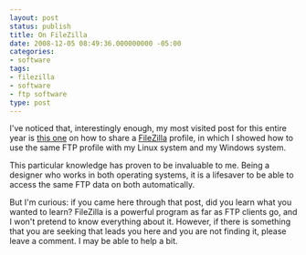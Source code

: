 ```yaml
---
layout: post
status: publish
title: On FileZilla
date: 2008-12-05 08:49:36.000000000 -05:00
categories:
- software
tags:
- filezilla
- software
- ftp software
type: post
---
```

I've noticed that, interestingly enough, my most visited post for this entire year is <a href="http://jonathanstegall.com/2008/05/26/sharing-a-filezilla-profile/">this one</a> on how to share a <a href="http://filezilla-project.org/">FileZilla</a> profile, in which I showed how to use the same FTP profile with my Linux system and my Windows system.

This particular knowledge has proven to be invaluable to me. Being a designer who works in both operating systems, it is a lifesaver to be able to access the same FTP data on both automatically.

But I'm curious: if you came here through that post, did you learn what you wanted to learn? FileZilla is a powerful program as far as FTP clients go, and I won't pretend to know everything about it. However, if there is something that you are seeking that leads you here and you are not finding it, please leave a comment. I may be able to help a bit.

